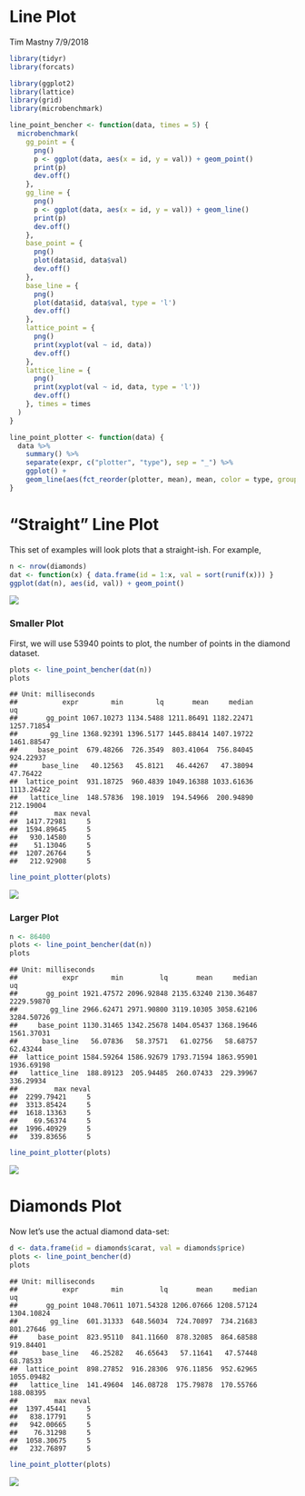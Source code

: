 Line Plot
================
Tim Mastny
7/9/2018

``` r
library(tidyr)
library(forcats)

library(ggplot2)
library(lattice)
library(grid) 
library(microbenchmark)
```

``` r
line_point_bencher <- function(data, times = 5) {
  microbenchmark(
    gg_point = {
      png()
      p <- ggplot(data, aes(x = id, y = val)) + geom_point()
      print(p)
      dev.off()
    },
    gg_line = {
      png()
      p <- ggplot(data, aes(x = id, y = val)) + geom_line()
      print(p)
      dev.off()
    },
    base_point = {
      png()
      plot(data$id, data$val)
      dev.off()
    },
    base_line = {
      png()
      plot(data$id, data$val, type = 'l')
      dev.off()
    },
    lattice_point = {
      png()
      print(xyplot(val ~ id, data))
      dev.off()
    },
    lattice_line = {
      png()
      print(xyplot(val ~ id, data, type = 'l'))
      dev.off()
    }, times = times
  )
}

line_point_plotter <- function(data) {
  data %>%
    summary() %>%
    separate(expr, c("plotter", "type"), sep = "_") %>%
    ggplot() +
    geom_line(aes(fct_reorder(plotter, mean), mean, color = type, group = type))
}
```

# “Straight” Line Plot

This set of examples will look plots that a straight-ish. For example,

``` r
n <- nrow(diamonds)
dat <- function(x) { data.frame(id = 1:x, val = sort(runif(x))) }
ggplot(dat(n), aes(id, val)) + geom_point()
```

![](line-profile-report_files/figure-gfm/unnamed-chunk-3-1.png)<!-- -->

### Smaller Plot

First, we will use 53940 points to plot, the number of points in the
diamond dataset.

``` r
plots <- line_point_bencher(dat(n))
plots
```

    ## Unit: milliseconds
    ##           expr        min        lq       mean     median         uq
    ##       gg_point 1067.10273 1134.5488 1211.86491 1182.22471 1257.71854
    ##        gg_line 1368.92391 1396.5177 1445.88414 1407.19722 1461.88547
    ##     base_point  679.48266  726.3549  803.41064  756.84045  924.22937
    ##      base_line   40.12563   45.8121   46.44267   47.38094   47.76422
    ##  lattice_point  931.18725  960.4839 1049.16388 1033.61636 1113.26422
    ##   lattice_line  148.57836  198.1019  194.54966  200.94890  212.19004
    ##         max neval
    ##  1417.72981     5
    ##  1594.89645     5
    ##   930.14580     5
    ##    51.13046     5
    ##  1207.26764     5
    ##   212.92908     5

``` r
line_point_plotter(plots)
```

![](line-profile-report_files/figure-gfm/unnamed-chunk-5-1.png)<!-- -->

### Larger Plot

``` r
n <- 86400
plots <- line_point_bencher(dat(n))
plots
```

    ## Unit: milliseconds
    ##           expr        min         lq       mean     median         uq
    ##       gg_point 1921.47572 2096.92848 2135.63240 2130.36487 2229.59870
    ##        gg_line 2966.62471 2971.90800 3119.10305 3058.62106 3284.50726
    ##     base_point 1130.31465 1342.25678 1404.05437 1368.19646 1561.37031
    ##      base_line   56.07836   58.37571   61.02756   58.68757   62.43244
    ##  lattice_point 1584.59264 1586.92679 1793.71594 1863.95901 1936.69198
    ##   lattice_line  188.89123  205.94485  260.07433  229.39967  336.29934
    ##         max neval
    ##  2299.79421     5
    ##  3313.85424     5
    ##  1618.13363     5
    ##    69.56374     5
    ##  1996.40929     5
    ##   339.83656     5

``` r
line_point_plotter(plots)
```

![](line-profile-report_files/figure-gfm/unnamed-chunk-7-1.png)<!-- -->

# Diamonds Plot

Now let’s use the actual diamond data-set:

``` r
d <- data.frame(id = diamonds$carat, val = diamonds$price)
plots <- line_point_bencher(d)
plots
```

    ## Unit: milliseconds
    ##           expr        min         lq       mean     median         uq
    ##       gg_point 1048.70611 1071.54328 1206.07666 1208.57124 1304.10824
    ##        gg_line  601.31333  648.56034  724.70897  734.21683  801.27646
    ##     base_point  823.95110  841.11660  878.32085  864.68588  919.84401
    ##      base_line   46.25282   46.65643   57.11641   47.57448   68.78533
    ##  lattice_point  898.27852  916.28306  976.11856  952.62965 1055.09482
    ##   lattice_line  141.49604  146.08728  175.79878  170.55766  188.08395
    ##         max neval
    ##  1397.45441     5
    ##   838.17791     5
    ##   942.00665     5
    ##    76.31298     5
    ##  1058.30675     5
    ##   232.76897     5

``` r
line_point_plotter(plots)
```

![](line-profile-report_files/figure-gfm/unnamed-chunk-9-1.png)<!-- -->
